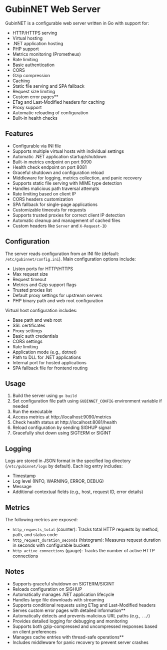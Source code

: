 # GubinNET Web Server

GubinNET is a configurable web server written in Go with support for:
- HTTP/HTTPS serving
- Virtual hosting
- .NET application hosting
- PHP support
- Metrics monitoring (Prometheus)
- Rate limiting
- Basic authentication
- CORS
- Gzip compression
- Caching
- Static file serving and SPA fallback
- Request size limiting
- Custom error pages**
- ETag and Last-Modified headers for caching
- Proxy support
- Automatic reloading of configuration
- Built-in health checks

## Features

- Configurable via INI file
- Supports multiple virtual hosts with individual settings
- Automatic .NET application startup/shutdown
- Built-in metrics endpoint on port 9090
- Health check endpoint on port 8081
- Graceful shutdown and configuration reload
- Middleware for logging, metrics collection, and panic recovery
- Supports static file serving with MIME type detection
- Handles malicious path traversal attempts
- Rate limiting based on client IP
- CORS headers customization
- SPA fallback for single-page applications
- Customizable timeouts for requests
- Supports trusted proxies for correct client IP detection
- Automatic cleanup and management of cached files
- Custom headers like `Server` and `X-Request-ID`

## Configuration

The server reads configuration from an INI file (default: `/etc/gubinnet/config.ini`).
Main configuration options include:
- Listen ports for HTTP/HTTPS
- Max request size
- Request timeout
- Metrics and Gzip support flags
- Trusted proxies list
- Default proxy settings for upstream servers
- PHP binary path and web root configuration

Virtual host configuration includes:
- Base path and web root
- SSL certificates
- Proxy settings
- Basic auth credentials
- CORS settings
- Rate limiting
- Application mode (e.g., dotnet)
- Path to DLL for .NET applications
- Internal port for hosted applications
- SPA fallback file for frontend routing

## Usage

1. Build the server using `go build`
2. Set configuration file path using `GUBINNET_CONFIG` environment variable if needed
3. Run the executable
4. Access metrics at http://localhost:9090/metrics
5. Check health status at http://localhost:8081/health
6. Reload configuration by sending SIGHUP signal
7. Gracefully shut down using SIGTERM or SIGINT

## Logging

Logs are stored in JSON format in the specified log directory (`/etc/gubinnet/logs` by default). Each log entry includes:
- Timestamp
- Log level (INFO, WARNING, ERROR, DEBUG)
- Message
- Additional contextual fields (e.g., host, request ID, error details)

## Metrics

The following metrics are exposed:
- `http_requests_total` (counter): Tracks total HTTP requests by method, path, and status code
- `http_request_duration_seconds` (histogram): Measures request duration in seconds with configurable buckets
- `http_active_connections` (gauge): Tracks the number of active HTTP connections

## Notes

- Supports graceful shutdown on SIGTERM/SIGINT
- Reloads configuration on SIGHUP
- Automatically manages .NET application lifecycle
- Handles large file downloads with streaming
- Supports conditional requests using ETag and Last-Modified headers
- Serves custom error pages with detailed information**
- Automatically detects and prevents malicious URL paths (e.g., `../`)
- Provides detailed logging for debugging and monitoring
- Supports both gzip-compressed and uncompressed responses based on client preferences
- Manages cache entries with thread-safe operations**
- Includes middleware for panic recovery to prevent server crashes